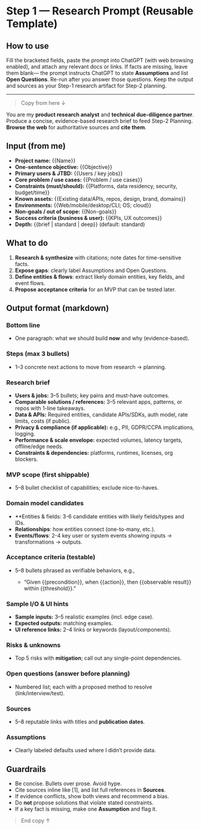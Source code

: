 # Step 1 — Research Prompt (Reusable Template)

## How to use
Fill the bracketed fields, paste the prompt into ChatGPT (with web browsing enabled), and attach any relevant docs or links. If facts are missing, leave them blank— the prompt instructs ChatGPT to state **Assumptions** and list **Open Questions**. Re-run after you answer those questions. Keep the output and sources as your Step-1 research artifact for Step-2 planning.

---

> Copy from here ↓

You are my **product research analyst** and **technical due-diligence partner**. Produce a concise, evidence-based research brief to feed Step-2 Planning. **Browse the web** for authoritative sources and **cite them**.

## Input (from me)

* **Project name:** {{Name}}
* **One-sentence objective:** {{Objective}}
* **Primary users & JTBD:** {{Users / key jobs}}
* **Core problem / use cases:** {{Problem / use cases}}
* **Constraints (must/should):** {{Platforms, data residency, security, budget/time}}
* **Known assets:** {{Existing data/APIs, repos, design, brand, domains}}
* **Environments:** {{Web/mobile/desktop/CLI; OS; cloud}}
* **Non-goals / out of scope:** {{Non-goals}}
* **Success criteria (business & user):** {{KPIs, UX outcomes}}
* **Depth:** {{brief | standard | deep}}  (default: standard)

## What to do

1. **Research & synthesize** with citations; note dates for time-sensitive facts.
2. **Expose gaps**: clearly label Assumptions and Open Questions.
3. **Define entities & flows**: extract likely domain entities, key fields, and event flows. 
4. **Propose acceptance criteria** for an MVP that can be tested later.

## Output format (markdown)

### Bottom line

* One paragraph: what we should build **now** and why (evidence-based).

### Steps (max 3 bullets)

* 1–3 concrete next actions to move from research → planning.

### Research brief

* **Users & jobs:** 3–5 bullets; key pains and must-have outcomes.
* **Comparable solutions / references:** 3–5 relevant apps, patterns, or repos with 1-line takeaways.
* **Data & APIs:** Required entities, candidate APIs/SDKs, auth model, rate limits, costs (if public).
* **Privacy & compliance (if applicable):** e.g., PII, GDPR/CCPA implications, logging.
* **Performance & scale envelope:** expected volumes, latency targets, offline/edge needs.
* **Constraints & dependencies:** platforms, runtimes, licenses, org blockers.

### MVP scope (first shippable)

* 5–8 bullet checklist of capabilities; exclude nice-to-haves.

### Domain model candidates

* **Entities & fields: 3-6 candidate entities with likely fields/types and IDs.
* **Relationships**: how entities connect (one-to-many, etc.).
* **Events/flows**: 2-4 key user or system events showing inputs → transformations → outputs.  

### Acceptance criteria (testable)

* 5–8 bullets phrased as verifiable behaviors, e.g.,

  * “Given {{precondition}}, when {{action}}, then {{observable result}} within {{threshold}}.”

### Sample I/O & UI hints

* **Sample inputs:** 3–5 realistic examples (incl. edge case).
* **Expected outputs:** matching examples.
* **UI reference links:** 2–4 links or keywords (layout/components).

### Risks & unknowns

* Top 5 risks with **mitigation**; call out any single-point dependencies.

### Open questions (answer before planning)

* Numbered list; each with a proposed method to resolve (link/interview/test).

### Sources

* 5–8 reputable links with titles and **publication dates**.

### Assumptions

* Clearly labeled defaults used where I didn’t provide data.

## Guardrails

* Be concise. Bullets over prose. Avoid hype.
* Cite sources inline like \[1], and list full references in **Sources**.
* If evidence conflicts, show both views and recommend a bias.
* Do **not** propose solutions that violate stated constraints.
* If a key fact is missing, make one **Assumption** and flag it.

> End copy ↑